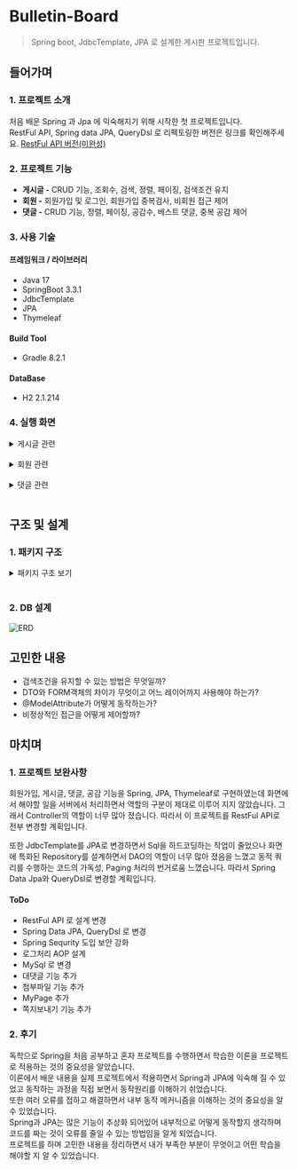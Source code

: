 # Bulletin-Board
> Spring boot, JdbcTemplate, JPA 로 설계한 게시판 프로젝트입니다.

## 들어가며
### 1. 프로젝트 소개

처음 배운 Spring 과 Jpa 에 익숙해지기 위해 시작한 첫 프로젝트입니다.<br>
RestFul API, Spring data JPA, QueryDsl 로 리펙토링한 버전은 링크를 확인해주세요.
[RestFul API 버전(미완성)](https://github.com/Arachneee/Bulletin-Board-API)

### 2. 프로젝트 기능

- **게시글 -** CRUD 기능, 조회수, 검색, 정렬, 페이징, 검색조건 유지
- **회원 -** 회원가입 및 로그인, 회원가입 중복검사, 비회원 접근 제어
- **댓글 -** CRUD 기능, 정렬, 페이징, 공감수, 베스트 댓글, 중복 공감 제어

### 3. 사용 기술

#### 프레임워크 / 라이브러리
- Java 17
- SpringBoot 3.3.1
- JdbcTemplate
- JPA
- Thymeleaf

#### Build Tool
- Gradle 8.2.1

#### DataBase
- H2 2.1.214

### 4. 실행 화면
<details>
    <summary>게시글 관련</summary> 

**1. 게시글 목록**
로그인한 사용자만 게시글을 볼 수 있다.
전체 목록을 페이징 처리하여 조회한다.
![게시글 목록](https://github.com/Arachneee/Bulletin-Board/assets/66822642/9e2da600-e153-4055-a290-6bfe974ac5e9)

**2. 게시글 등록**
로그인 한 사용자만 새로운 글을 작성할 수 있다.
작성 후 목록 화면으로 redirect 한다.
![게시글 작성](https://github.com/Arachneee/Bulletin-Board/assets/66822642/38c24bc1-7a5d-4f4c-9f53-542c6700550d)

**3. 게시글 보기**
본인이 작성한 글만 수정 및 삭제가 가능하다.
![게시글 보기](https://github.com/Arachneee/Bulletin-Board/assets/66822642/be18cc35-e77d-4e70-aef6-bbe11d036113)

**4. 게시글 수정 화면**
제목과 내용만 수정할 수 있다.
![게시글 수정](https://github.com/Arachneee/Bulletin-Board/assets/66822642/52600fe2-ffdd-46ee-b0b2-5c3bbab5ef24)

**5. 게시글 검색 화면**
키워드가 포함된 제목, 내용, 작성자로 검색할 수 있다.
작성일자, 조회순으로 정렬할 수 있다.
![게시글 검색](https://github.com/Arachneee/Bulletin-Board/assets/66822642/744368b9-5200-4d54-b74d-88a45958e921)


</details>
<br/> 

<details>
    <summary>회원 관련</summary>   

**1. 회원가입 화면**   
회원가입 시 유효성 검사 및 중복확인을 진행하며 완료시 회원 정보를 저장하고 로그인 화면으로 이동한다.
![회원가입](https://github.com/Arachneee/Bulletin-Board/assets/66822642/1e19c036-49d7-437a-ac66-0ccb0c69c91f)

**2. 로그인 화면**   
비로그인 상태로 페이지 접근시 로그인 화면으로 이동한다.
로그인 실패시 실패 메시지가 나오고, 로그인에 성공하면 기존에 접근하려고한 페이지로 이동한다.
![로그인](https://github.com/Arachneee/Bulletin-Board/assets/66822642/f0bee326-9a2d-4105-8098-119530299fff)



</details>
<br/>   

<details>
    <summary>댓글 관련</summary>   

**1. 댓글 작성 화면**
댓글 작성시 현재 페이지를 redirect 한다.
![댓글작성](https://github.com/Arachneee/Bulletin-Board/assets/66822642/6c89970b-6140-4869-99e0-e42ba67cb527)


**2. 댓글 수정 삭제**   
자신의 댓글만 수정/삭제할 수 없다.   
수정/삭제 완료 후 현재 페이지를 redirect 한다.
![댓글 수정](https://github.com/Arachneee/Bulletin-Board/assets/66822642/5897dfbf-c32d-4f6f-b597-e36cbae72f5a)


**4. 공감**
댓글의 작성자와 이미 공감한 사람은 공감할 수 없다.
공감수가 가장 많은 댓글이 베스트 댓글로 선정된다. 
공감 후 현재 페이지를 redirect 한다.<br>
![댓글](https://github.com/Arachneee/Bulletin-Board/assets/66822642/3803b476-256a-42ea-ad2b-64f072030e83)


</details>
<br/>   

## 구조 및 설계
### 1. 패키지 구조
<details>
<summary>패키지 구조 보기</summary>  

```markdown
src.main.java.arachneee.bulletinboard:
│  BulletinboardApplication.java
│  
├─domain
│      Comment.java
│      CommentEmpathy.java
│      Member.java
│      Post.java
│      
├─repository
│  │  CommentEmpathyRepository.java
│  │  CommentRepository.java
│  │  MemberRepository.java
│  │  PostRepository.java
│  │  
│  ├─comment
│  │      JdbcCommentRepository.java
│  │      JpaCommentRepository.java
│  │      
│  ├─commentempathy
│  │      JpaCommentEmpathyRepository.java
│  │      
│  ├─member
│  │      JdbcMemberRepository.java
│  │      JpaMemberRepository.java
│  │      MemoryMemberRepository.java
│  │      
│  └─post
│          JdbcPostRepository.java
│          JpaPostRepository.java
│          MemoryPostRepository.java
│          
├─service
│      CommentService.java
│      LoginService.java
│      MemberService.java
│      PostService.java
│      
└─web
    │  WebConfig.java
    │  
    ├─argumentresolver
    │      Login.java
    │      LoginMemberArgumentResolver.java
    │      
    ├─controller
    │      CommentController.java
    │      HomeController.java
    │      LoginController.java
    │      MemberController.java
    │      PostController.java
    │      
    ├─dto
    │      CommentViewDto.java
    │      PostPreDto.java
    │      PostViewDto.java
    │      
    ├─form
    │      CommentAddForm.java
    │      LoginForm.java
    │      MemberAddForm.java
    │      PostAddForm.java
    │      PostEditForm.java
    │      
    ├─interceptor
    │      LoginCheckInterceptor.java
    │      
    ├─search
    │      CommentSearchCondition.java
    │      PostSearchCondition.java
    │      
    └─session
            SessionConst.java
```
 </details>   
 <br/> 

### 2. DB 설계
![ERD](https://github.com/Arachneee/Bulletin-Board/assets/66822642/c45c356a-e117-4f58-8210-993d68d0140a)

## 고민한 내용
- 검색조건을 유지할 수 있는 방법은 무엇일까?
- DTO와 FORM객체의 차이가 무엇이고 어느 레이어까지 사용해야 하는가?
- @ModelAttribute가 어떻게 동작하는가?
- 비정상적인 접근을 어떻게 제어할까?


## 마치며

### 1. 프로젝트 보완사항
회원가입, 게시글, 댓글, 공감 기능을 Spring, JPA, Thymeleaf로 구현하였는데 화면에서 해야할 일을 서버에서 처리하면서 
역할의 구분이 제대로 이루어 지지 않았습니다. 그래서 Controller의 역할이 너무 많아 졌습니다.
따라서 이 프로젝트를 RestFul API로 전부 변경할 계획입니다.

또한 JdbcTemplate를 JPA로 변경하면서 Sql을 하드코딩하는 작업이 줄었으나 화면에 특화된 Repository를 설계하면서 DAO의 역할이 너무 많아 졌음을 느꼈고 
동적 쿼리를 수행하는 코드의 가독성, Paging 처리의 번거로움 느꼈습니다.
따라서 Spring Data Jpa와 QueryDsl로 변경할 계획입니다.


#### ToDo
- RestFul API 로 설계 변경
- Spring Data JPA, QueryDsl 로 변경
- Spring Sequrity 도입 보안 강화
- 로그처리 AOP 설계
- MySql 로 변경
- 대댓글 기능 추가
- 첨부파일 기능 추가
- MyPage 추가
- 쪽지보내기 기능 추가

### 2. 후기
독학으로 Spring을 처음 공부하고 혼자 프로젝트를 수행하면서 학습한 이론을 프로젝트로 적용하는 것의 중요성을 알았습니다.<br>
이론에서 배운 내용을 실제 프로젝트에서 적용하면서 Spring과 JPA에 익숙해 질 수 있었고 동작하는 과정을 직접 보면서 동작원리를 이해하기 쉬었습니다.  <br>
또한 여러 오류를 접하고 해결하면서 내부 동작 메커니즘을 이해하는 것의 중요성을 알 수 있었습니다.<br>
Spring과 JPA는 많은 기능이 추상화 되어있어 내부적으로 어떻게 동작할지 생각하며 코드를 짜는 것이 오류를 줄일 수 있는 방법임을 알게 되었습니다.<br>
프로젝트를 하며 고민한 내용을 정리하면서 내가 부족한 부분이 무엇이고 어떤 학습을 해야할 지 알 수 있었습니다.<br>